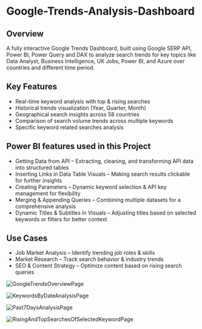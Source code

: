 # Google-Trends-Analysis-Dashboard
## Overview
A fully interactive Google Trends Dashboard, built using Google SERP API, Power BI, Power Query and DAX to analyze search trends for key topics like Data Analyst, Business Intelligence, UK Jobs, Power BI, and Azure over countries and different time period.

## Key Features
- Real-time keyword analysis with top & rising searches
- Historical trends visualization (Year, Quarter, Month)
- Geographical search insights across 58 countries
- Comparison of search volume trends across multiple keywords
- Specific keyword related searches analysis

## Power BI features used in this Project
- Getting Data from API – Extracting, cleaning, and transforming API data into structured tables
- Inserting Links in Data Table Visuals – Making search results clickable for further insights
- Creating Parameters – Dynamic keyword selection & API key management for flexibility
- Merging & Appending Queries – Combining multiple datasets for a comprehensive analysis
- Dynamic Titles & Subtitles in Visuals – Adjusting titles based on selected keywords or filters for better context

## Use Cases
- Job Market Analysis – Identify trending job roles & skills
- Market Research – Track search behavior & industry trends
- SEO & Content Strategy – Optimize content based on rising search queries

![GoogleTrendsOverviewPage](https://github.com/user-attachments/assets/9226b20a-176e-41f1-93fc-93a4ff39086b)

![KeywordsByDateAnalysisPage](https://github.com/user-attachments/assets/cd824096-1c40-4b16-b08c-9d1407c9c5ed)

![Past7DaysAnalysisPage](https://github.com/user-attachments/assets/601aa7a7-fa2b-400e-b076-801f81c7cca6)

![RisingAndTopSearchesOfSelectedKeywordPage](https://github.com/user-attachments/assets/01029804-c82b-447b-841d-a165deb34490)


